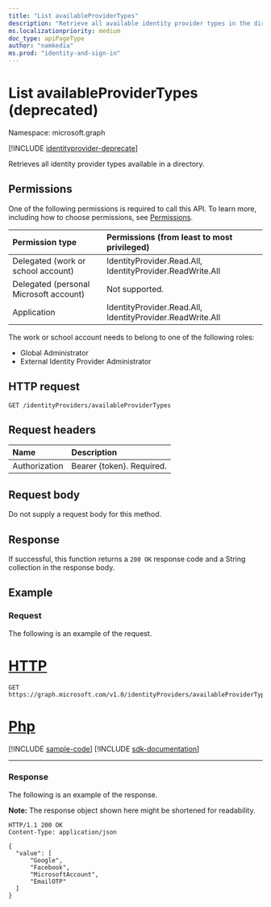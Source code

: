 ```yaml
---
title: "List availableProviderTypes"
description: "Retrieve all available identity provider types in the directory."
ms.localizationpriority: medium
doc_type: apiPageType
author: "namkedia"
ms.prod: "identity-and-sign-in"
---
```


# List availableProviderTypes (deprecated)
Namespace: microsoft.graph

[!INCLUDE [identityprovider-deprecate](../../includes/identityprovider-deprecate.md)]

Retrieves all identity provider types available in a directory.

## Permissions

One of the following permissions is required to call this API. To learn more, including how to choose permissions, see [Permissions](/graph/permissions-reference).

|Permission type      | Permissions (from least to most privileged)              |
|:--------------------|:---------------------------------------------------------|
|Delegated (work or school account)|IdentityProvider.Read.All, IdentityProvider.ReadWrite.All|
|Delegated (personal Microsoft account)| Not supported.|
|Application|IdentityProvider.Read.All, IdentityProvider.ReadWrite.All|

The work or school account needs to belong to one of the following roles:

* Global Administrator
* External Identity Provider Administrator

## HTTP request

<!-- { "blockType": "ignored" } -->

```http
GET /identityProviders/availableProviderTypes
```

## Request headers

|Name|Description|
|:---------------|:----------|
|Authorization|Bearer {token}. Required.|

## Request body

Do not supply a request body for this method.

## Response

If successful, this function returns a `200 OK` response code and a String collection in the response body.

## Example

### Request

The following is an example of the request.


# [HTTP](#tab/http)
<!-- {
  "blockType": "request",
  "name": "identityprovider_availableprovidertypes"
}
-->

``` http
GET https://graph.microsoft.com/v1.0/identityProviders/availableProviderTypes
```

# [Php](#tab/php)
[!INCLUDE [sample-code](../includes/snippets/php/identityprovider-availableprovidertypes-php-snippets.md)]
[!INCLUDE [sdk-documentation](../includes/snippets/snippets-sdk-documentation-link.md)]

---


### Response

The following is an example of the response.

**Note:** The response object shown here might be shortened for readability.

<!-- {
  "blockType": "response",
  "truncated": true,
  "@odata.type": "Collection(Edm.String)"
}
-->

``` http
HTTP/1.1 200 OK
Content-Type: application/json

{
  "value": [
      "Google",
      "Facebook",
      "MicrosoftAccount",
      "EmailOTP"
  ]
}
```
